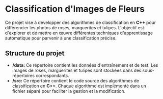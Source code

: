 # Classification d'Images de Fleurs
Ce projet vise à développer des algorithmes de classification en **C++** pour différencier les photos de roses, marguerites et tulipes. L'objectif est d'explorer et de mettre en œuvre différentes techniques d'apprentissage automatique pour parvenir à une classification précise.
## Structure du projet
* **/data:** Ce répertoire contient les données d'entraînement et de test. Les images de roses, marguerites et tulipes sont stockées dans des sous-répertoires correspondants.
* **/src:** Ce répertoire contient le code source des algorithmes de classification en **C++**. Chaque algorithme est implémenté dans un fichier séparé pour faciliter la gestion et la modification.
